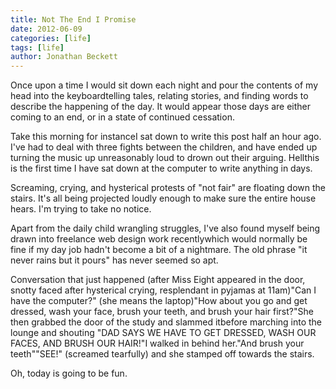 ```yaml
---
title: Not The End I Promise
date: 2012-06-09
categories: [life]
tags: [life]
author: Jonathan Beckett
---
```


Once upon a time I would sit down each night and pour the contents of my head into the keyboardtelling tales, relating stories, and finding words to describe the happening of the day. It would appear those days are either coming to an end, or in a state of continued cessation.

Take this morning for instanceI sat down to write this post half an hour ago. I've had to deal with three fights between the children, and have ended up turning the music up unreasonably loud to drown out their arguing. Hellthis is the first time I have sat down at the computer to write anything in days.

Screaming, crying, and hysterical protests of "not fair" are floating down the stairs. It's all being projected loudly enough to make sure the entire house hears. I'm trying to take no notice.

Apart from the daily child wrangling struggles, I've also found myself being drawn into freelance web design work recentlywhich would normally be fine if my day job hadn't become a bit of a nightmare. The old phrase "it never rains but it pours" has never seemed so apt.

Conversation that just happened (after Miss Eight appeared in the door, snotty faced after hysterical crying, resplendant in pyjamas at 11am)"Can I have the computer?" (she means the laptop)"How about you go and get dressed, wash your face, brush your teeth, and brush your hair first?"She then grabbed the door of the study and slammed itbefore marching into the lounge and shouting "DAD SAYS WE HAVE TO GET DRESSED, WASH OUR FACES, AND BRUSH OUR HAIR!"I walked in behind her."And brush your teeth""SEE!" (screamed tearfully) and she stamped off towards the stairs.

Oh, today is going to be fun.
